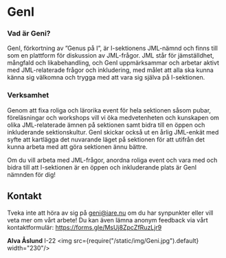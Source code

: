 # GenI
### Vad är Geni?
GenI, förkortning av ”Genus på I”, är I-sektionens JML-nämnd och finns till som en plattform för diskussion av JML-frågor. JML står för jämställdhet, mångfald och likabehandling, och GenI uppmärksammar och arbetar aktivt med JML-relaterade frågor och inkludering, med målet att alla ska kunna känna sig välkomna och trygga med att vara sig själva på I-sektionen. 

### Verksamhet
Genom att fixa roliga och lärorika event för hela sektionen såsom pubar, föreläsningar och workshops vill vi öka medvetenheten och kunskapen om olika JML-relaterade ämnen på sektionen samt bidra till en öppen och inkluderande sektionskultur. GenI skickar också ut en årlig JML-enkät med syfte att kartlägga det nuvarande läget på sektionen för att utifrån det kunna arbeta med att göra sektionen ännu bättre. 

Om du vill arbeta med JML-frågor, anordna roliga event och vara med och bidra till att I-sektionen är en öppen och inkluderande plats är GenI nämnden för dig! 

## Kontakt
Tveka inte att höra av sig på geni@iare.nu om du har synpunkter eller vill veta mer om vårt arbete! 
Du kan även lämna anonym feedback via vårt kontaktformulär: https://forms.gle/MsUj8ZpcZfRuzLjr9 

__Alva Åslund__ I-22
<img src={require("/static/img/Geni.jpg").default} width="230"/>